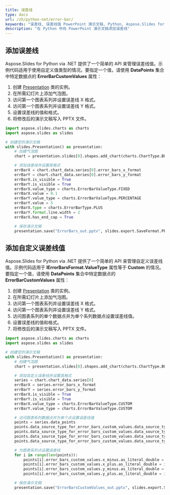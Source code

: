 ```yaml
---
title: 误差线
type: docs
url: /zh/python-net/error-bar/
keywords: "误差线, 误差线值 PowerPoint 演示文稿, Python, Aspose.Slides for Python via .NET"
description: "在 Python 中向 PowerPoint 演示文稿添加误差线"
---
```


## **添加误差线**
Aspose.Slides for Python via .NET 提供了一个简单的 API 来管理误差线值。示例代码适用于使用自定义值类型的情况。要指定一个值，请使用 **DataPoints** 集合中特定数据点的 **ErrorBarCustomValues** 属性：

1. 创建 [Presentation](https://reference.aspose.com/slides/python-net/aspose.slides/presentation/) 类的实例。
1. 在所需幻灯片上添加气泡图。
1. 访问第一个图表系列并设置误差线 X 格式。
1. 访问第一个图表系列并设置误差线 Y 格式。
1. 设置误差线的值和格式。
1. 将修改后的演示文稿写入 PPTX 文件。

```py
import aspose.slides.charts as charts
import aspose.slides as slides

# 创建空的演示文稿
with slides.Presentation() as presentation:
    # 创建气泡图
    chart = presentation.slides[0].shapes.add_chart(charts.ChartType.BUBBLE, 50, 50, 400, 300, True)

    # 添加误差线并设置其格式
    errBarX = chart.chart_data.series[0].error_bars_x_format
    errBarY = chart.chart_data.series[0].error_bars_y_format
    errBarX.is_visible = True
    errBarY.is_visible = True
    errBarX.value_type = charts.ErrorBarValueType.FIXED
    errBarX.value = 0.1
    errBarY.value_type = charts.ErrorBarValueType.PERCENTAGE
    errBarY.value = 5
    errBarX.type = charts.ErrorBarType.PLUS
    errBarY.format.line.width = 2
    errBarX.has_end_cap = True

    # 保存演示文稿
    presentation.save("ErrorBars_out.pptx", slides.export.SaveFormat.PPTX)
```



## **添加自定义误差线值**
Aspose.Slides for Python via .NET 提供了一个简单的 API 来管理自定义误差线值。示例代码适用于 **IErrorBarsFormat.ValueType** 属性等于 **Custom** 的情况。要指定一个值，请使用 **DataPoints** 集合中特定数据点的 **ErrorBarCustomValues** 属性：

1. 创建 [Presentation](https://reference.aspose.com/slides/python-net/aspose.slides/presentation/) 类的实例。
1. 在所需幻灯片上添加气泡图。
1. 访问第一个图表系列并设置误差线 X 格式。
1. 访问第一个图表系列并设置误差线 Y 格式。
1. 访问图表系列的单个数据点并为单个系列数据点设置误差线值。
1. 设置误差线的值和格式。
1. 将修改后的演示文稿写入 PPTX 文件。

```py
import aspose.slides.charts as charts
import aspose.slides as slides

# 创建空的演示文稿
with slides.Presentation() as presentation:
    # 创建气泡图
    chart = presentation.slides[0].shapes.add_chart(charts.ChartType.BUBBLE, 50, 50, 400, 300, True)

    # 添加自定义误差线并设置其格式
    series = chart.chart_data.series[0]
    errBarX = series.error_bars_x_format
    errBarY = series.error_bars_y_format
    errBarX.is_visible = True
    errBarY.is_visible = True
    errBarX.value_type = charts.ErrorBarValueType.CUSTOM
    errBarY.value_type = charts.ErrorBarValueType.CUSTOM

    # 访问图表系列数据点并为单个点设置误差线值
    points = series.data_points
    points.data_source_type_for_error_bars_custom_values.data_source_type_for_x_plus_values = charts.DataSourceType.DOUBLE_LITERALS
    points.data_source_type_for_error_bars_custom_values.data_source_type_for_x_minus_values = charts.DataSourceType.DOUBLE_LITERALS
    points.data_source_type_for_error_bars_custom_values.data_source_type_for_y_plus_values = charts.DataSourceType.DOUBLE_LITERALS
    points.data_source_type_for_error_bars_custom_values.data_source_type_for_y_minus_values = charts.DataSourceType.DOUBLE_LITERALS

    # 为图表系列点设置误差线
    for i in range(len(points)):
        points[i].error_bars_custom_values.x_minus.as_literal_double = i + 1
        points[i].error_bars_custom_values.x_plus.as_literal_double = i + 1
        points[i].error_bars_custom_values.y_minus.as_literal_double = i + 1
        points[i].error_bars_custom_values.y_plus.as_literal_double = i + 1

    # 保存演示文稿
    presentation.save("ErrorBarsCustomValues_out.pptx", slides.export.SaveFormat.PPTX)
```